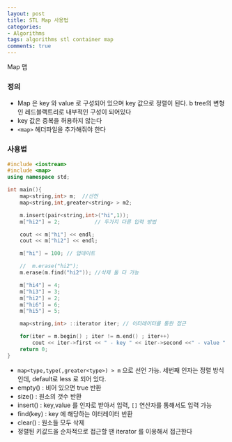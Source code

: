```yaml
---
layout: post
title: STL Map 사용법
categories:
- Algorithms
tags: algorithms stl container map
comments: true
---
```


Map 맵

### 정의

- Map 은 key 와 value 로 구성되어 있으며 key 값으로 정렬이 된다. b tree의 변형인 레드블랙트리로 내부적인 구성이 되어있다
- key 값은 중복을 허용하지 않는다
- `<map>` 헤더파일을 추가해줘야 한다

### 사용법

```c++
#include <iostream>
#include <map>
using namespace std;

int main(){
	map<string,int> m;	//선언
	map<string,int,greater<string> > m2; 

	m.insert(pair<string,int>("hi",1)); 
	m["hi2"] = 2;  			// 두가지 다른 입력 방법

	cout << m["hi"] << endl;
	cout << m["hi2"] << endl;

	m["hi"] = 100; // 업데이트

	//	m.erase("hi2");
	m.erase(m.find("hi2")); //삭제 둘 다 가능

	m["hi4"] = 4;
	m["hi3"] = 3; 
	m["hi2"] = 2;
	m["hi6"] = 6; 
	m["hi5"] = 5;

	map<string,int> ::iterator iter; // 이터레이터를 통한 접근

	for(iter = m.begin() ; iter != m.end() ; iter++)
		cout << iter->first << " - key " << iter->second <<" - value " << endl;
	return 0;
}
```


- `map<type,type(,greater<type>) > m` 으로 선언 가능. 세번째 인자는 정렬 방식인데, default로 less 로 되어 있다.
- empty() : 비어 있으면 true 반환
- size() : 원소의 갯수 반환
- insert() : key,value 를 인자로 받아서 입력, `[]` 연산자를 통해서도 입력 가능
- find(key) : key 에 해당하는 이터레이터 반환
- clear() : 원소들 모두 삭제
- 정렬된 키값드을 순차적으로 접근할 땐 iterator 를 이용해서 접근한다

